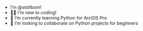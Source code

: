 - I’m @stollbom!
- ✌🏻 I'm new to coding!
- 🌱 I’m currently learning Python for ArcGIS Pro
- 💞️ I’m looking to collaborate on Python projects for beginners


<!---
stollbom/stollbom is a ✨ special ✨ repository because its `README.md` (this file) appears on your GitHub profile.
You can click the Preview link to take a look at your changes.
--->
